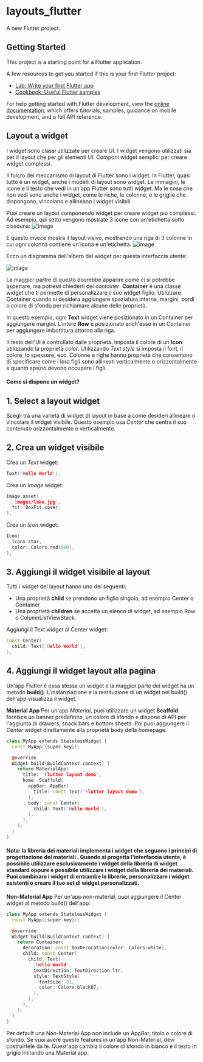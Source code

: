 # layouts_flutter

A new Flutter project.

## Getting Started

This project is a starting point for a Flutter application.

A few resources to get you started if this is your first Flutter project:

- [Lab: Write your first Flutter app](https://docs.flutter.dev/get-started/codelab)
- [Cookbook: Useful Flutter samples](https://docs.flutter.dev/cookbook)

For help getting started with Flutter development, view the
[online documentation](https://docs.flutter.dev/), which offers tutorials,
samples, guidance on mobile development, and a full API reference.

## Layout a widget

I widget sono classi utilizzate per creare UI. I widget vengono utilizzati sia per il layout che per gli elementi UI. Componi widget semplici per creare widget complessi.

Il fulcro del meccanismo di layout di Flutter sono i widget. In Flutter, quasi tutto è un widget, anche i modelli di layout sono widget. Le immagini, le icone e il testo che vedi in un'app Flutter sono tutti widget. Ma le cose che non vedi sono anche i widget, come le riche, le colonne, e le griglie che dispongono, vincolano e allineano i widget visibili.

Puoi creare un layout componendo widget per creare widget più complessi. Ad esempio, qui sotto vengono mostrate 3 icone con un'etichetta sotto ciascuna:
![image](https://docs.flutter.dev/assets/images/docs/ui/layout/lakes-icons.png)

E questo invece mostra il layout visivo, mostrando una riga di 3 colonne in cui ogni colonna contiene un'icona e un'etichetta.
![image](https://docs.flutter.dev/assets/images/docs/ui/layout/lakes-icons-visual.png)

Ecco un diagramma dell'albero dei widget per questa interfaccia utente:

![image](https://docs.flutter.dev/assets/images/docs/ui/layout/sample-flutter-layout.png)


La maggior partre di questo dovrebbe apparire come ci si potrebbe aspettare, ma potresti chiederti dei *container*. **Container** è una classe widget che ti permette di personalizzare il suo widget figlio. Utilizzare Container quando si desidera aggiungere spaziatura interna, margini, bordi o colore di sfondo per richiamare alcune delle proprietà. 

In questo esempio, ogni **Text** widget viene posizionato in un Container per aggiungere margini. L'intero **Row** è posizionato anch'esso in un Container per aggiungere imbottitura attorno alla riga.

Il resto dell'UI è controllato dalle proprietà. Imposta il colore di un **Icon** utilizzando la proprietà *color*. Utilizzando *Text.style* si imposta il font, il colore, lo spessore, ecc. Colonne e righe hanno proprietà che consentono di specificare come i loro figli sono allineati verticalmente o orizzontalmente e quanto spazio devono occupare i figli.

#### Come si dispone un widget?

## **1. Select a layout widget**
Scegli tra una varietà di widget di layout in base a come desideri allineare o vincolare il widget visibile. Questo esempio usa *Center* che centra il suo contenuto orizzontalmente e verticalmente.

## **2. Crea un widget visibile**
Crea un *Text* widget:
```c++
Text('Hello World'),
```

Crea un *Image* widget:
```c++
Image.asset(
  'images/lake.jpg',
  fit: BoxFit.cover,
),
```

Crea un *Icon* widget:
```c++
Icon(
  Icons.star,
  color: Colors.red[500],
),
```

## **3. Aggiungi il widget visibile al layout**
Tutti i widget del layout hanno uno dei seguenti:
* Una proprietà **child** se prendono un figlio singolo, ad esempio Center o Container
* Una proprietà **children** se accetta un elenco di widget, ad esempio Row o ColumnListViewStack.

Aggiungi il Text widget al Center widget:
```c++
const Center(
  child: Text('Hello World'),
),
```

## **4. Aggiungi il widget layout alla pagina**
Un'app Flutter è essa stessa un widget e la maggior parte dei widget ha un metodo **build()**. L'instanziazione e la restituzione di un widget nel build() dell'app visualizza il widget.

**Material App**
Per un'app *Material*, puoi utilizzare un widget **Scaffold**: fornisce un banner predefinito, un colore di sfondo e dispone di API per l'aggiunta di drawers, snack bars e bottom sheets.
Poi puoi aggiungere il *Center* widget direttamente alla proprietà body della homepage.

```c++
class MyApp extends StatelessWidget {
  const MyApp({super.key});

  @override
  Widget build(BuildContext context) {
    return MaterialApp(
      title: 'Flutter layout demo',
      home: Scaffold(
        appBar: AppBar(
          title: const Text('Flutter layout demo'),
        ),
        body: const Center(
          child: Text('Hello World'),
        ),
      ),
    );
  }
}
```

#### Nota: la libreria dei materiali implementa i widget che seguono i principi di progettazione dei materiali . Quando si progetta l'interfaccia utente, è possibile utilizzare esclusivamente i widget della libreria di widget standard oppure è possibile utilizzare i widget della libreria dei materiali. Puoi combinare i widget di entrambe le librerie, personalizzare i widget esistenti o creare il tuo set di widget personalizzati.


**Non-Material App**
Per un'app non-material, puoi aggiungere il Center widget al metodo build() dell'app:
```c++
class MyApp extends StatelessWidget {
  const MyApp({super.key});

  @override
  Widget build(BuildContext context) {
    return Container(
      decoration: const BoxDecoration(color: Colors.white),
      child: const Center(
        child: Text(
          'Hello World',
          textDirection: TextDirection.ltr,
          style: TextStyle(
            fontSize: 32,
            color: Colors.black87,
          ),
        ),
      ),
    );
  }
}   
```

Per default una Non-Material App non include un AppBar, titolo o colore di sfondo. Se vuoi avere queste features in un'app Non-Material, devi costruirtele da te. Quest'app cambia il colore di sfondo in bianco e il testo in grigio imitando una Material app.



